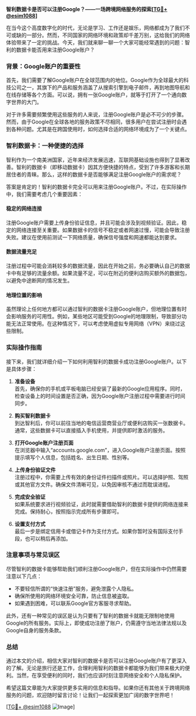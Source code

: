 **智利数据卡是否可以注册Google？——一场跨境网络服务的探索[[TG💪+ @esim1088](https://t.me/s/esim1088)]**

在当今这个高度数字化的时代，无论是学习、工作还是娱乐，网络都成为了我们不可或缺的一部分。然而，不同国家的网络环境和政策却千差万别，这给我们的网络体验带来了一定的挑战。今天，我们就来聊一聊一个大家可能经常遇到的问题：智利的数据卡能否用来注册Google账户？

### 背景：Google账户的重要性

首先，我们需要了解Google账户在全球范围内的地位。Google作为全球最大的科技公司之一，其旗下的产品和服务涵盖了从搜索引擎到电子邮件，再到地图导航和在线存储等各个方面。可以说，拥有一张Google账户，就等于打开了一个通向数字世界的大门。

对于许多需要频繁使用这些服务的人来说，注册Google账户是必不可少的步骤。然而，由于Google在全球各地的服务政策不尽相同，很多用户在尝试注册时会遇到各种问题。尤其是在跨国使用时，如何选择合适的网络环境成为了一个关键点。

### 智利数据卡：一种便捷的选择

智利作为一个南美洲国家，近年来经济发展迅速，互联网基础设施也得到了显著改善。智利的数据卡（即移动数据卡）因其方便快捷的特点，受到了许多游客和长期居住者的青睐。那么，这样的数据卡是否能够满足注册Google账户的需求呢？

答案是肯定的！智利的数据卡完全可以用来注册Google账户。不过，在实际操作中，我们需要考虑几个重要因素：

#### 稳定的网络连接

注册Google账户需要上传身份验证信息，并且可能会涉及到视频验证。因此，稳定的网络连接至关重要。如果数据卡的信号不稳定或者网速过慢，可能会导致注册失败。建议在使用前测试一下网络质量，确保信号强度和网速都能达到要求。

#### 数据流量充足

注册过程中可能会消耗较多的数据流量，因此在开始之前，务必要确认自己的数据卡中有足够的流量余额。如果流量不足，可以在附近的便利店购买额外的数据包，以避免中途断网的情况发生。

#### 地理位置的影响

虽然理论上任何地方都可以通过智利的数据卡注册Google账户，但地理位置有时会影响服务的可用性。例如，某些地区可能受到Google的地理限制，导致部分功能无法正常使用。在这种情况下，可以考虑使用虚拟专用网络（VPN）来绕过这些限制。

### 实际操作指南

接下来，我们就详细介绍一下如何利用智利的数据卡成功注册Google账户。以下是具体步骤：

1. **准备设备**  
   首先，确保你的手机或平板电脑已经安装了最新的Google应用程序。同时，检查设备上的时间设置是否正确，因为Google账户注册过程中需要进行时间同步。

2. **购买智利数据卡**  
   到达智利后，你可以前往当地的电信运营商营业厅或便利店购买一张数据卡。通常，这些数据卡可以直接插入手机使用，并提供即时激活的服务。

3. **打开Google账户注册页面**  
   在浏览器中输入“accounts.google.com”，进入Google账户注册页面。按照提示填写个人信息，包括姓名、出生日期、性别等。

4. **上传身份验证文件**  
   注册过程中，你需要上传有效的身份证件扫描件或照片。可以选择护照、驾照或其他官方文件。确保文件清晰可见，以免因审核不通过而耽误进程。

5. **完成安全验证**  
   如果系统要求进行视频验证，此时就需要借助智利的数据卡提供的网络连接来完成。保持耐心，按照指示完成所有步骤即可。

6. **设置支付方式**  
   最后一步是绑定信用卡或借记卡作为支付方式。如果你暂时没有国际支付手段，也可以稍后再添加。

### 注意事项与常见误区

尽管智利的数据卡能够帮助我们顺利注册Google账户，但在实际操作中仍然需要注意以下几点：

- 不要轻信所谓的“快速注册”服务，避免泄露个人隐私。
- 确保所使用的网络环境安全可靠，防止信息被盗取。
- 如果遇到困难，可以联系Google官方客服寻求帮助。

此外，还有一种常见的误区是认为只要有了智利的数据卡就能无限制地使用Google的所有服务。实际上，即使成功注册了账户，仍需遵守当地法律法规以及Google自身的服务条款。

### 总结

通过本文的介绍，相信大家对智利的数据卡是否可以注册Google账户有了更深入的了解。无论是旅行还是工作，合理利用智利的数据卡都能够为我们带来极大的便利。当然，在享受便利的同时，我们也应该时刻注意网络安全和个人隐私保护。

希望这篇文章能为大家提供更多实用的信息和指导。如果你还有其他关于跨境网络服务的问题，欢迎随时留言讨论！让我们一起探索更加广阔的数字世界吧！

[[TG💪+ @esim1088](https://t.me/s/esim1088) ![Image](https://i.postimg.cc/4NQfJmqS/Snipaste-2025-05-13-00-14-12.png)]
